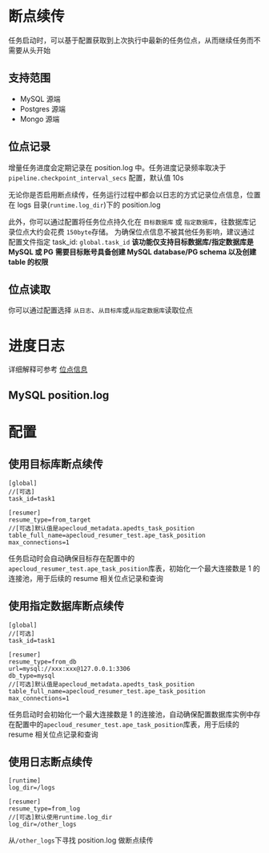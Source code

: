 # 断点续传

任务启动时，可以基于配置获取到上次执行中最新的任务位点，从而继续任务而不需要从头开始

## 支持范围

- MySQL 源端
- Postgres 源端
- Mongo 源端

## 位点记录

增量任务进度会定期记录在 position.log 中。任务进度记录频率取决于 `pipeline.checkpoint_interval_secs` 配置，默认值 10s

无论你是否启用断点续传，任务运行过程中都会以日志的方式记录位点信息，位置在 logs 目录(`runtime.log_dir`)下的 position.log

此外，你可以通过配置将任务位点持久化在 `目标数据库` 或 `指定数据库`，往数据库记录位点大约会花费 `150byte`存储。
为确保位点信息不被其他任务影响，建议通过配置文件指定 task_id: `global.task_id`
**该功能仅支持目标数据库/指定数据库是 MySQL 或 PG**
**需要目标账号具备创建 MySQL database/PG schema 以及创建 table 的权限**

## 位点读取

你可以通过配置选择 `从日志`、`从目标库`或`从指定数据库`读取位点

# 进度日志

详细解释可参考 [位点信息](../monitor/position.md)

## MySQL position.log

# 配置

## 使用目标库断点续传

```
[global]
//[可选]
task_id=task1

[resumer]
resume_type=from_target
//[可选]默认值是apecloud_metadata.apedts_task_position
table_full_name=apecloud_resumer_test.ape_task_position
max_connections=1
```

任务启动时会自动确保目标存在配置中的`apecloud_resumer_test.ape_task_position`库表，初始化一个最大连接数是 1 的连接池，用于后续的 resume 相关位点记录和查询

## 使用指定数据库断点续传

```
[global]
//[可选]
task_id=task1

[resumer]
resume_type=from_db
url=mysql://xxx:xxx@127.0.0.1:3306
db_type=mysql
//[可选]默认值是apecloud_metadata.apedts_task_position
table_full_name=apecloud_resumer_test.ape_task_position
max_connections=1
```

任务启动时会初始化一个最大连接数是 1 的连接池，自动确保配置数据库实例中存在配置中的`apecloud_resumer_test.ape_task_position`库表，用于后续的 resume 相关位点记录和查询

## 使用日志断点续传

```
[runtime]
log_dir=/logs

[resumer]
resume_type=from_log
//[可选]默认使用runtime.log_dir
log_dir=/other_logs
```

从`/other_logs`下寻找 position.log 做断点续传
